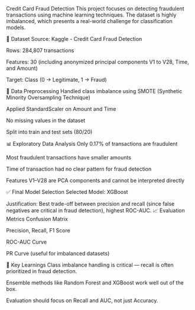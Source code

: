 Credit Card Fraud Detection
This project focuses on detecting fraudulent transactions using machine learning techniques. The dataset is highly imbalanced, which presents a real-world challenge for classification models.

📁 Dataset
Source: Kaggle - Credit Card Fraud Detection

Rows: 284,807 transactions

Features: 30 (including anonymized principal components V1 to V28, Time, and Amount)

Target: Class (0 → Legitimate, 1 → Fraud)

🧹 Data Preprocessing
Handled class imbalance using SMOTE (Synthetic Minority Oversampling Technique)

Applied StandardScaler on Amount and Time

No missing values in the dataset

Split into train and test sets (80/20)

📊 Exploratory Data Analysis
Only 0.17% of transactions are fraudulent

Most fraudulent transactions have smaller amounts

Time of transaction had no clear pattern for fraud detection

Features V1–V28 are PCA components and cannot be interpreted directly

✅ Final Model Selection
Selected Model: XGBoost

Justification: Best trade-off between precision and recall (since false negatives are critical in fraud detection), highest ROC-AUC.
📈 Evaluation Metrics
Confusion Matrix

Precision, Recall, F1 Score

ROC-AUC Curve

PR Curve (useful for imbalanced datasets)

🧠 Key Learnings
Class imbalance handling is critical — recall is often prioritized in fraud detection.

Ensemble methods like Random Forest and XGBoost work well out of the box.

Evaluation should focus on Recall and AUC, not just Accuracy.
